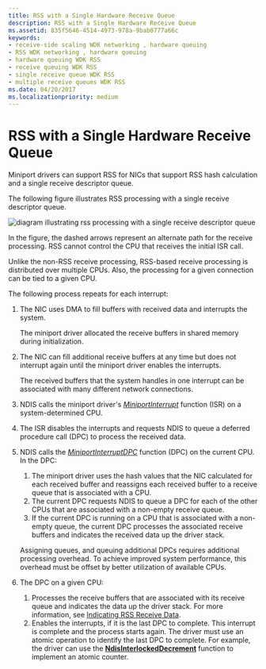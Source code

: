 ```yaml
---
title: RSS with a Single Hardware Receive Queue
description: RSS with a Single Hardware Receive Queue
ms.assetid: 835f5646-4514-4973-978a-9bab0777a66c
keywords:
- receive-side scaling WDK networking , hardware queuing
- RSS WDK networking , hardware queuing
- hardware queuing WDK RSS
- receive queuing WDK RSS
- single receive queue WDK RSS
- multiple receive queues WDK RSS
ms.date: 04/20/2017
ms.localizationpriority: medium
---
```


# RSS with a Single Hardware Receive Queue





Miniport drivers can support RSS for NICs that support RSS hash calculation and a single receive descriptor queue.

The following figure illustrates RSS processing with a single receive descriptor queue.

![diagram illustrating rss processing with a single receive descriptor queue](images/rssswstack.png)

In the figure, the dashed arrows represent an alternate path for the receive processing. RSS cannot control the CPU that receives the initial ISR call.

Unlike the non-RSS receive processing, RSS-based receive processing is distributed over multiple CPUs. Also, the processing for a given connection can be tied to a given CPU.

The following process repeats for each interrupt:

1.  The NIC uses DMA to fill buffers with received data and interrupts the system.

    The miniport driver allocated the receive buffers in shared memory during initialization.

2.  The NIC can fill additional receive buffers at any time but does not interrupt again until the miniport driver enables the interrupts.

    The received buffers that the system handles in one interrupt can be associated with many different network connections.

3.  NDIS calls the miniport driver's [*MiniportInterrupt*](https://docs.microsoft.com/windows-hardware/drivers/ddi/content/ndis/nc-ndis-miniport_isr) function (ISR) on a system-determined CPU.

4.  The ISR disables the interrupts and requests NDIS to queue a deferred procedure call (DPC) to process the received data.

5.  NDIS calls the [*MiniportInterruptDPC*](https://docs.microsoft.com/windows-hardware/drivers/ddi/content/ndis/nc-ndis-miniport_interrupt_dpc) function (DPC) on the current CPU. In the DPC:

    1.  The miniport driver uses the hash values that the NIC calculated for each received buffer and reassigns each received buffer to a receive queue that is associated with a CPU.
    2.  The current DPC requests NDIS to queue a DPC for each of the other CPUs that are associated with a non-empty receive queue.
    3.  If the current DPC is running on a CPU that is associated with a non-empty queue, the current DPC processes the associated receive buffers and indicates the received data up the driver stack.

    Assigning queues, and queuing additional DPCs requires additional processing overhead. To achieve improved system performance, this overhead must be offset by better utilization of available CPUs.

6.  The DPC on a given CPU:
    1.  Processes the receive buffers that are associated with its receive queue and indicates the data up the driver stack. For more information, see [Indicating RSS Receive Data](indicating-rss-receive-data.md).
    2.  Enables the interrupts, if it is the last DPC to complete. This interrupt is complete and the process starts again. The driver must use an atomic operation to identify the last DPC to complete. For example, the driver can use the [**NdisInterlockedDecrement**](https://docs.microsoft.com/windows-hardware/drivers/ddi/content/ndis/nf-ndis-ndisinterlockeddecrement) function to implement an atomic counter.

 

 





